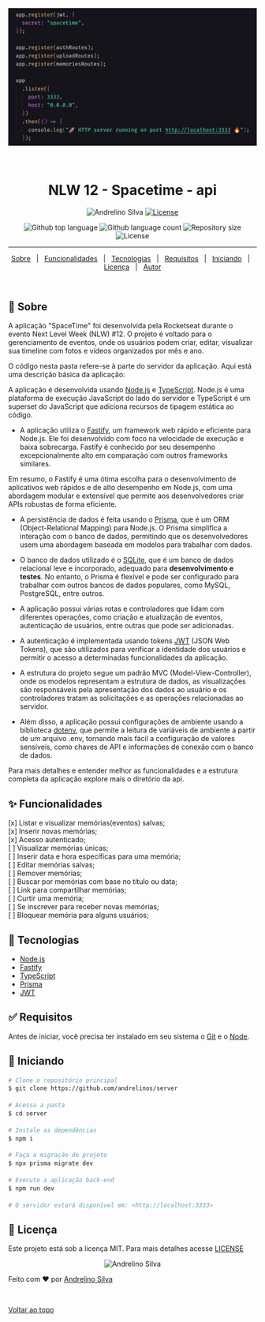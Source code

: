 <div align="center" id="top">
  <img src="./.github/print.png" alt="Server" />

  &#xa0;
</div>

<h1 align="center">NLW 12 - Spacetime - api</h1>

<p align="center">
  <img src="https://img.shields.io/static/v1?label=NLW-12&message=Spacetime&color=8257e5&labelColor=202024" alt="Andrelino Silva" />
  <a href="LICENSE"><img  src="https://img.shields.io/static/v1?label=License&message=MIT&color=8257e5&labelColor=202024" alt="License"></a>
</p>

<p align="center">
  <img alt="Github top language" src="https://img.shields.io/github/languages/top/andrelinos/nlw-12-spacetime-ignite-server?color=56BEB8">

  <img alt="Github language count" src="https://img.shields.io/github/languages/count/andrelinos/nlw-12-spacetime-ignite-server?color=56BEB8">

  <img alt="Repository size" src="https://img.shields.io/github/repo-size/andrelinos/nlw-12-spacetime-ignite-server?color=56BEB8">

  <img alt="License" src="https://img.shields.io/github/license/andrelinos/nlw-12-spacetime-ignite-server?color=56BEB8">

</p>

<hr>

<p align="center">
  <a href="#balloon-sobre">Sobre</a> &#xa0; | &#xa0;
  <a href="#sparkles-funcionalidades">Funcionalidades</a> &#xa0; | &#xa0;
  <a href="#rocket-tecnologias">Tecnologias</a> &#xa0; | &#xa0;
  <a href="#white_check_mark-requisitos">Requisitos</a> &#xa0; | &#xa0;
  <a href="#checkered_flag-iniciando">Iniciando</a> &#xa0; | &#xa0;
  <a href="#memo-licen%C3%A7a">Licença</a> &#xa0; | &#xa0;
  <a href="https://andrelino.dev" target="_blank">Autor</a>
</p>

<br>

## :balloon: Sobre ##

A aplicação "SpaceTime" foi desenvolvida pela Rocketseat durante o evento Next Level Week (NLW) #12. O projeto é voltado para o gerenciamento de eventos, onde os usuários podem criar, editar, visualizar sua timeline com fotos e vídeos organizados por mês e ano.

O código nesta pasta refere-se à parte do servidor da aplicação. Aqui está uma descrição básica da aplicação:

A aplicação é desenvolvida usando [Node.js](https://nodejs.org) e [TypeScript](https://www.typescriptlang.org/). Node.js é uma plataforma de execução JavaScript do lado do servidor e TypeScript é um superset do JavaScript que adiciona recursos de tipagem estática ao código.

- A aplicação utiliza o [Fastify](https://www.fastify.io/), um framework web rápido e eficiente para Node.js. Ele foi desenvolvido com foco na velocidade de execução e baixa sobrecarga. Fastify é conhecido por seu desempenho excepcionalmente alto em comparação com outros frameworks similares.

Em resumo, o Fastify é uma ótima escolha para o desenvolvimento de aplicativos web rápidos e de alto desempenho em Node.js, com uma abordagem modular e extensível que permite aos desenvolvedores criar APIs robustas de forma eficiente.

- A persistência de dados é feita usando o [Prisma](https://www.prisma.io/), que é um ORM (Object-Relational Mapping) para Node.js. O Prisma simplifica a interação com o banco de dados, permitindo que os desenvolvedores usem uma abordagem baseada em modelos para trabalhar com dados.

- O banco de dados utilizado é o [SQLite](https://www.sqlite.org/index.html), que é um banco de dados relacional leve e incorporado, adequado para **desenvolvimento e testes**. No entanto, o Prisma é flexível e pode ser configurado para trabalhar com outros bancos de dados populares, como MySQL, PostgreSQL, entre outros.

- A aplicação possui várias rotas e controladores que lidam com diferentes operações, como criação e atualização de eventos, autenticação de usuários, entre outras que pode ser adicionadas.

- A autenticação é implementada usando tokens [JWT](https://jwt.io/) (JSON Web Tokens), que são utilizados para verificar a identidade dos usuários e permitir o acesso a determinadas funcionalidades da aplicação.

- A estrutura do projeto segue um padrão MVC (Model-View-Controller), onde os modelos representam a estrutura de dados, as visualizações são responsáveis pela apresentação dos dados ao usuário e os controladores tratam as solicitações e as operações relacionadas ao servidor.

- Além disso, a aplicação possui configurações de ambiente usando a biblioteca [dotenv](https://www.npmjs.com/package/dotenv), que permite a leitura de variáveis de ambiente a partir de um arquivo .env, tornando mais fácil a configuração de valores sensíveis, como chaves de API e informações de conexão com o banco de dados.

Para mais detalhes e entender melhor as funcionalidades e a estrutura completa da aplicação explore mais o diretório da api.

## :sparkles: Funcionalidades ##

[x] Listar e visualizar memórias(eventos) salvas;\
[x] Inserir novas memórias;\
[x] Acesso autenticado;\
[ ] Visualizar memórias únicas;\
[ ] Inserir data e hora específicas para uma memória;\
[ ] Editar memórias salvas;\
[ ] Remover memórias;\
[ ] Buscar por memórias com base no título ou data;\
[ ] Link para compartilhar memórias;\
[ ] Curtir uma memória;\
[ ] Se inscrever para receber novas memórias;\
[ ] Bloquear memória para alguns usuários;

## :rocket: Tecnologias ##

- [Node.js](https://nodejs.org/en/)
- [Fastify](https://www.fastify.io/)
- [TypeScript](https://www.typescriptlang.org/)
- [Prisma](https://www.prisma.io/)
- [JWT](https://jwt.io/)

## :white_check_mark: Requisitos ##

Antes de iniciar, você precisa ter instalado em seu sistema o [Git](https://git-scm.com) e o [Node](https://nodejs.org/).

## :checkered_flag: Iniciando ##

```bash
# Clone o repositório principal
$ git clone https://github.com/andrelinos/server

# Acessa a pasta
$ cd server

# Instale as dependências
$ npm i

# Faça a migração do projeto
$ npx prisma migrate dev

# Execute a aplicação back-end
$ npm run dev

# O servidor estará disponível em: <http://localhost:3333>
```

## :memo: Licença ##

Este projeto está sob a licença MIT. Para mais detalhes acesse [LICENSE](LICENSE)

<p align="center">
  <img alt="Andrelino Silva" src="https://avatars.githubusercontent.com/u/35929943?v=4" width="100px" />
</p>

Feito com :heart: por <a href="https://andrelino.dev" target="_blank">Andrelino Silva</a>

&#xa0;

<a href="#top">Voltar ao topo</a>
